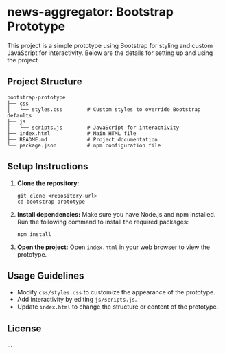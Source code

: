 # news-aggregator: Bootstrap Prototype

This project is a simple prototype using Bootstrap for styling and custom JavaScript for interactivity. Below are the details for setting up and using the project.

## Project Structure

```
bootstrap-prototype
├── css
│   └── styles.css        # Custom styles to override Bootstrap defaults
├── js
│   └── scripts.js        # JavaScript for interactivity
├── index.html            # Main HTML file
├── README.md             # Project documentation
└── package.json          # npm configuration file
```

## Setup Instructions

1. **Clone the repository:**
   ```
   git clone <repository-url>
   cd bootstrap-prototype
   ```

2. **Install dependencies:**
   Make sure you have Node.js and npm installed. Run the following command to install the required packages:
   ```
   npm install
   ```

3. **Open the project:**
   Open `index.html` in your web browser to view the prototype.

## Usage Guidelines

- Modify `css/styles.css` to customize the appearance of the prototype.
- Add interactivity by editing `js/scripts.js`.
- Update `index.html` to change the structure or content of the prototype.

## License

...
